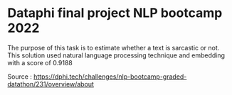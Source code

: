 # Dataphi final project NLP bootcamp 2022
 The purpose of this task is to estimate whether a text is sarcastic or not. This solution used natural language processing technique and embedding with a score of 0.9188
 
Source : https://dphi.tech/challenges/nlp-bootcamp-graded-datathon/231/overview/about
